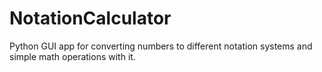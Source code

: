 # NotationCalculator
Python GUI app for converting numbers to different notation systems and simple math operations with it.
